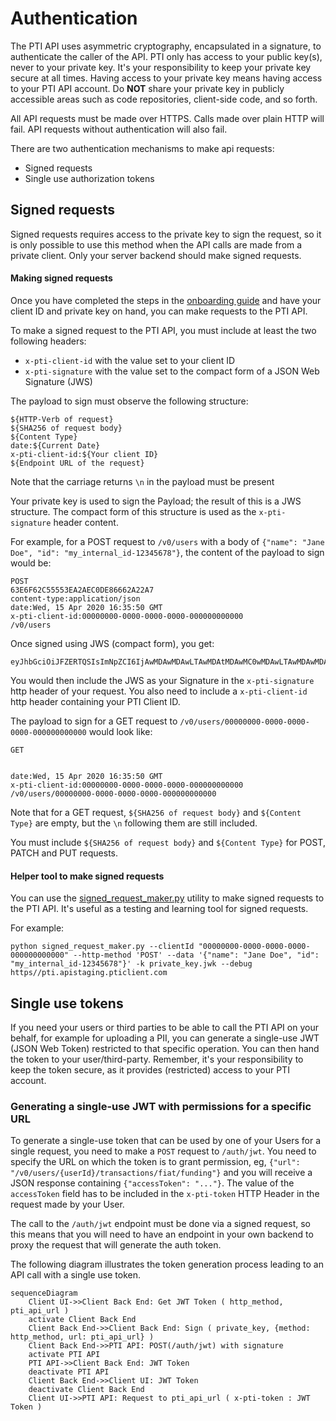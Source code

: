 # Authentication

The PTI API uses asymmetric cryptography, encapsulated in a signature, to authenticate the caller of the API.
PTI only has access to your public key(s), never to your private key. It's your responsibility to keep your private key secure at all times.
Having access to your private key means having access to your PTI API account. 
Do **NOT** share your private key  in publicly accessible areas such as code repositories, client-side code, and so forth.

All API requests must be made over HTTPS. Calls made over plain HTTP will fail. API requests without authentication will also fail.

There are two authentication mechanisms to make api requests:

* Signed requests
* Single use authorization tokens

## Signed requests

Signed requests requires access to the private key to sign the request, so it is only possible to use this method when the API calls
are made from a private client. Only your server backend should make signed requests.

#### Making signed requests

Once you have completed the steps in the [onboarding guide](onboarding.md) and have your client ID and private key on hand, you can make requests to the PTI API. 

To make a signed request to the PTI API, you must include at least the two following headers:
- `x-pti-client-id` with the value set to your client ID
- `x-pti-signature` with the value set to the compact form of a JSON Web Signature (JWS)

The payload to sign must observe the following structure:
```
${HTTP-Verb of request}
${SHA256 of request body}
${Content Type}
date:${Current Date}
x-pti-client-id:${Your client ID}
${Endpoint URL of the request}
```

Note that the carriage returns `\n` in the payload must be present

Your private key is used to sign the Payload; the result of this is a JWS structure. The compact form of this structure is used as the `x-pti-signature` header content.

For example, for a POST request to `/v0/users` with a body of `{"name": "Jane Doe", "id": "my_internal_id-12345678"}`, the content of the payload to sign would be:

```
POST
63E6F62C55553EA2AEC0DE86662A22A7
content-type:application/json
date:Wed, 15 Apr 2020 16:35:50 GMT
x-pti-client-id:00000000-0000-0000-0000-000000000000
/v0/users
```

Once signed using JWS (compact form), you get:

```
eyJhbGciOiJFZERTQSIsImNpZCI6IjAwMDAwMDAwLTAwMDAtMDAwMC0wMDAwLTAwMDAwMDAwMDAwMCIsImNydiI6IkVkMjU1MTkiLCJraWQiOiJLWHk0SU1idEhpaXJQN2tBQXdFOXFydVQwejlNUEx3MUlCUER5dmNja3VrIn0.UE9TVAo2M0U2RjYyQzU1NTUzRUEyQUVDMERFODY2NjJBMjJBNwpjb250ZW50LXR5cGU6YXBwbGljYXRpb24vanNvbgpkYXRlOldlZCwgMTUgQXByIDIwMjAgMTY6MzU6NTAgR01UCngtcHRpLWNsaWVudC1pZDowMDAwMDAwMC0wMDAwLTAwMDAtMDAwMC0wMDAwMDAwMDAwMDAKL3YwL3VzZXJz.CDfqOdRglnxdjBjPAow7dpX6um6bSXvJGEBeICl3VVQi1ERfstMgRlWP67YiAyLy04pqNnkMjO_DNNefKpGnBQ
```

You would then include the JWS as your Signature in the `x-pti-signature` http header of your request. You also need to include a `x-pti-client-id` http header containing your PTI Client ID.

The payload to sign for a GET request to `/v0/users/00000000-0000-0000-0000-000000000000` would look like:

```
GET


date:Wed, 15 Apr 2020 16:35:50 GMT
x-pti-client-id:00000000-0000-0000-0000-000000000000
/v0/users/00000000-0000-0000-0000-000000000000
```

Note that for a GET request, `${SHA256 of request body}` and `${Content Type}` are empty, but the `\n` following them are still included. 

You must include `${SHA256 of request body}` and `${Content Type}` for POST, PATCH and PUT requests.

#### Helper tool to make signed requests

You can use the [signed_request_maker.py](https://github.com/provenancetech/pti-docs/blob/master/utils/signed_request_maker.py) utility to make signed requests to the PTI API. It's useful as a testing and learning tool for signed requests.

For example:

```shell
python signed_request_maker.py --clientId "00000000-0000-0000-0000-000000000000" --http-method 'POST' --data '{"name": "Jane Doe", "id": "my_internal_id-12345678"}' -k private_key.jwk --debug https//pti.apistaging.pticlient.com
```


## Single use tokens

If you need your users or third parties to be able to call the PTI API on your behalf, for example for uploading a PII, you can generate a single-use JWT (JSON Web Token) restricted to that specific operation. You can then hand the token to your user/third-party. Remember, it's your responsibility to keep the token secure, as it provides (restricted) access to your PTI account.

### Generating a single-use JWT with permissions for a specific URL

To generate a single-use token that can be used by one of your Users for a single request, you need to make a `POST` request to `/auth/jwt`. 
You need to specify the URL on which the token is to grant permission, eg, `{"url": "/v0/users/{userId}/transactions/fiat/funding"}` and you will
receive a JSON response containing `{"accessToken": "..."}`. The value of the `accessToken` field has to be included in the `x-pti-token` HTTP Header in the request made by your User.

The call to the `/auth/jwt` endpoint must be done via a signed request, so this means that you will need to have an endpoint in your own backend to proxy the request that will generate the auth token.

The following diagram illustrates the token generation process leading to an API call with a single use token.

```mermaid
sequenceDiagram
    Client UI->>Client Back End: Get JWT Token ( http_method, pti_api_url )
    activate Client Back End
    Client Back End->>Client Back End: Sign ( private_key, {method: http_method, url: pti_api_url} )
    Client Back End->>PTI API: POST(/auth/jwt) with signature
    activate PTI API
    PTI API->>Client Back End: JWT Token
    deactivate PTI API
    Client Back End->>Client UI: JWT Token
    deactivate Client Back End
    Client UI->>PTI API: Request to pti_api_url ( x-pti-token : JWT Token )
```

